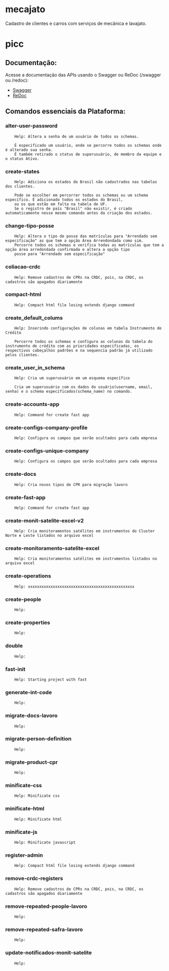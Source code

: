 # mecajato
Cadastro de clientes e carros com serviços de mecânica e lavajato.


# picc

## Documentação:

Acesse a documentação das APIs usando o Swagger ou ReDoc (/swagger ou /redoc):

- [Swagger](http://localhost:8000/swagger/)
- [ReDoc](http://localhost:8000/redoc/)


## Comandos essenciais da Plataforma:


### alter-user-password

        Help: Altera a senha de um usuário de todos os schemas.
        
        É especificado um usuário, onde se percorre todos os schemas onde é alterado sua senha.
        É também retirado o status de superusuário, de membro da equipe e o status Ativo.

### create-states

        Help: Adiciona os estados do Brasil não cadastrados nas tabelas dos clientes.
        
        Pode se escolher em percorrer todos os schemas ou um schema específico. É adicionado todos os estados do Brasil,
        ou os que estão em falta na tabela de UF.  
        Se o registro de país "Brasil" não existir, é criado automaticamente nesse mesmo comando antes da criação dos estados.


### change-tipo-posse

        Help: Altera o tipo de posse das matrículas para "Arrendado sem especificação" as que tem a opção Área Arrendondada como sim.
        Percorre todos os schemas e verifica todas as matrículas que tem a opção área arredondada confirmada e altera a opção tipo
        posse para "Arrendado sem especificação"

### coliacao-crdc

        Help: Remove cadastros de CPRs na CRDC, pois, na CRDC, os cadastros são apagados diariamente


### compact-html

        Help: Compact html file losing extends django command



### create_default_colums

        Help: Inserindo configurações de colunas em tabela Instrumento de Crédito

        Percorre todos os schemas e configura as colunas da tabela do instrumento de crédito com as prioridades especificadas, os respectivos cabeçalhos padrões e na sequencia padrão já utilizado pelos clientes.

### create_user_in_schema

        Help: Cria um superusuário em um esquema específico

        Cria um superusuário com os dados do usuário(username, email, senha) e o schema especificados(schema_name) no comando.

### create-accounts-app

        Help: Command for create fast app



### create-configs-company-profile

        Help: Configura os campos que serão ocultados para cada empresa



### create-configs-unique-company

        Help: Configura os campos que serão ocultados para cada empresa



### create-docs

        Help: Cria novos tipos de CPR para migração lavoro



### create-fast-app

        Help: Command for create fast app



### create-monit-satelite-excel-v2

        Help: Cria monitoramentos satélites em instrumentos do Cluster Norte e Leste listados no arquivo excel



### create-monitoramento-satelite-excel

        Help: Cria monitoramentos satélites em instrumentos listados no arquivo excel



### create-operations

        Help: xxxxxxxxxxxxxxxxxxxxxxxxxxxxxxxxxxxxxxxxxxxxxxx



### create-people

        Help: 



### create-properties

        Help: 



### double

        Help: 



### fast-init

        Help: Starting project with fast



### generate-int-code

        Help: 



### migrate-docs-lavoro

        Help: 



### migrate-person-definition

        Help: 



### migrate-product-cpr

        Help: 



### minificate-css

        Help: Minificate css



### minificate-html

        Help: Minificate html



### minificate-js

        Help: Minificate javascript



### register-admin

        Help: Compact html file losing extends django command



### remove-crdc-registers

        Help: Remove cadastros de CPRs na CRDC, pois, na CRDC, os cadastros são apagados diariamente



### remove-repeated-people-lavoro

        Help: 



### remove-repeated-safra-lavoro

        Help: 



### update-notificados-monit-satelite

        Help: 
